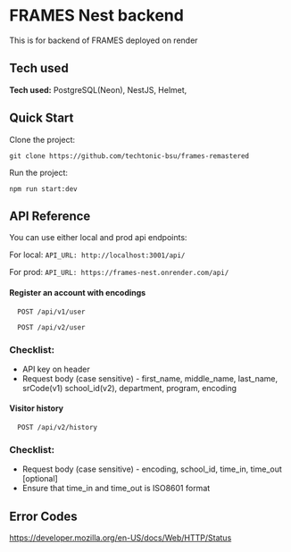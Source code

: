 
# FRAMES Nest backend

This is for backend of FRAMES deployed on render

## Tech used

**Tech used:** PostgreSQL(Neon), NestJS, Helmet, 

## Quick Start

Clone the project:
```
git clone https://github.com/techtonic-bsu/frames-remastered
```
Run the project:
```
npm run start:dev
```



## API Reference
You can use either local and prod api endpoints:

For local: `API_URL: http://localhost:3001/api/`

For prod: `API_URL: https://frames-nest.onrender.com/api/`

#### Register an account with encodings

```http
  POST /api/v1/user
```
```http
  POST /api/v2/user
```
### Checklist:
- API key on header
- Request body (case sensitive) - first_name, middle_name, last_name, srCode(v1) school_id(v2), department, program, encoding

#### Visitor history

```http
  POST /api/v2/history
```
### Checklist:
- Request body (case sensitive) - encoding, school_id, time_in, time_out [optional]
- Ensure that time_in and time_out is ISO8601 format


## Error Codes
https://developer.mozilla.org/en-US/docs/Web/HTTP/Status

